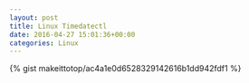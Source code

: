 ```yaml
---
layout: post                                                                                                              
title: Linux Timedatectl                                                                                                                       
date: 2016-04-27 15:01:36+00:00                                                                                                                        
categories: Linux                                                                                                                
---                                                                                                                              
```


{% gist makeittotop/ac4a1e0d6528329142616b1dd942fdf1 %}                                                                                                           

